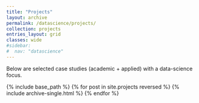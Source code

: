 ```yaml
---
title: "Projects"
layout: archive
permalink: /datascience/projects/
collection: projects
entries_layout: grid
classes: wide
#sidebar:
#  nav: "datascience"
---
```


Below are selected case studies (academic + applied) with a data-science focus.

<div class="mm-card-grid">
{% include base_path %}
{% for post in site.projects reversed %}
  {% include archive-single.html %}
{% endfor %}
</div>
